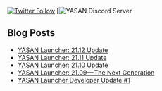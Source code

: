 [![Twitter Follow](https://img.shields.io/twitter/follow/YASAN)](https://twitter.com/YASAN)
[![YASAN Discord Server](https://img.shields.io/discord/552160677872271361?color=2C2F33&label=YASAN%20Discord%20Server&logoColor=2C2F33&style=social)

## Blog Posts
<!-- BLOG-POST-LIST:START -->
- [YASAN Launcher: 21.12 Update](https://yasandev.medium.com/yasan-launcher-21-12-cf6000ff814?source=rss-fcea725800bc------2)
- [YASAN Launcher: 21.11 Update](https://yasandev.medium.com/yasan-launcher-21-11-update-ca48ad386e04?source=rss-fcea725800bc------2)
- [YASAN Launcher: 21.10 Update](https://yasandev.medium.com/yasan-launcher-21-10-day-night-colors-8e116c6be599?source=rss-fcea725800bc------2)
- [YASAN Launcher: 21.09 — The Next Generation](https://yasandev.medium.com/yasan-launcher-21-09-update-ceb7381fe06c?source=rss-fcea725800bc------2)
- [YASAN Launcher Developer Update #1](https://yasandev.medium.com/yasan-launcher-developer-update-1-ef68dc6ef879?source=rss-fcea725800bc------2)
<!-- BLOG-POST-LIST:END -->
